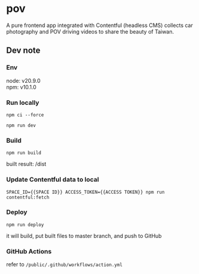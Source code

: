 # pov

A pure frontend app integrated with Contentful (headless CMS) collects car photography and POV driving videos to share the beauty of Taiwan.

## Dev note

### Env

node: v20.9.0  
npm: v10.1.0

### Run locally

```
npm ci --force
```

```
npm run dev
```

### Build

```
npm run build
```

built result: /dist

### Update Contentful data to local

```
SPACE_ID={{SPACE ID}} ACCESS_TOKEN={{ACCESS TOKEN}} npm run contentful:fetch
```

### Deploy

```
npm run deploy
```

it will build, put built files to master branch, and push to GitHub

### GitHub Actions

refer to `/public/.github/workflows/action.yml`
